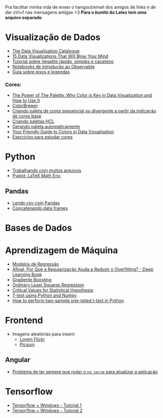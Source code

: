 Pra facilitar minha vida de enxer o hangout/email dos amigos de links e de dar ctrl+f nas mensagens antigas <3
**Para o _bunito_ do Latex tem uma arquivo separado**

# Visualização de Dados
- [The Data Visualisation Catalogue](https://datavizcatalogue.com/search.html)
- [15 Data Visualizations That Will Blow Your Mind](https://blog.udacity.com/2015/01/15-data-visualizations-will-blow-mind.html)
- [Tutorial sobre Vegalite rápido, simples e caceteiro](https://vega.github.io/vega-lite/tutorials/getting_started.html)
- [Notebooks de introdução ao Observable](https://beta.observablehq.com/collection/@observablehq/introduction)
- [Guia sobre eixos e legendas](https://beta.observablehq.com/@jheer/a-guide-to-guides-axes-legends-in-vega)
### Cores:
- [The Power of The Palette: Why Color is Key in Data Visualization and How to Use It](https://theblog.adobe.com/the-power-of-the-palette-why-color-is-key-in-data-visualization-and-how-to-use-it/)
- [ColorBrewer](http://colorbrewer2.org/#type=sequential&scheme=BuGn&n=3)
- [Criando paleta de cores sequencial ou divergente a partir da indicação de cores base](http://gka.github.io/palettes/#colors=lightyellow,orange,deeppink,darkred|steps=7|bez=1|coL=1)
- [Criando paletas HCL](http://tristen.ca/hcl-picker/#/hlc/6/1/15534C/E2E062)
- [Gerando paleta automaticamente](https://coolors.co/app)
- [Your Friendly Guide to Colors in Data Visualisation](https://lisacharlotterost.github.io/2016/04/22/Colors-for-DataVis/)
- [Exercícios para estudar cores](https://color.method.ac/)

# Python
- [Trabalhando com muitos arquivos](http://jonathansoma.com/lede/foundations-2017/classes/working-with-many-files/class/)
- [Pyplot: LaTeX Math Env.](https://stackoverflow.com/questions/27474322/why-i-get-error-while-trying-to-use-latex-in-plots-label)

## Pandas 
- [Lendo csv com Pandas](https://medium.com/@kadek/elegantly-reading-multiple-csvs-into-pandas-e1a76843b688)
- [Concatenando data frames](https://gist.github.com/abladon/72c4eb17546a3c195978)

# Bases de Dados

# Aprendizagem de Máquina
- [Modelos de Regressão](https://scholarsarchive.byu.edu/facpub/2322/)
- [Afinal, Por Que a Regularização Ajuda a Reduzir o Overfitting? - Deep Learning Book](http://deeplearningbook.com.br/afinal-por-que-a-regularizacao-ajuda-a-reduzir-o-overfitting/)
- [Gradiente Boosting](https://explained.ai/gradient-boosting/index.html)
- [Ordinary Least Squares Regression](http://setosa.io/ev/ordinary-least-squares-regression/)
- [Critical Values for Statistical Hypothesis](https://machinelearningmastery.com/critical-values-for-statistical-hypothesis-testing/)
- [T-test using Python and Numpy](https://towardsdatascience.com/inferential-statistics-series-t-test-using-numpy-2718f8f9bf2f)
- [How to perform two-sample one-tailed t-test in Python](http://evafengeva.blogspot.com/2017/09/how-to-interpret-results-of-two-sample.html)

# Frontend
- Imagens aleatórias para inserir
  - [Lorem Flickr](https://loremflickr.com/)
  - [Picsum](https://picsum.photos/)
## Angular
- [Problema de ter sempre que rodar o `ng serve` para atualizar a aplicação](https://github.com/guard/listen/wiki/Increasing-the-amount-of-inotify-watchers)
  
# Tensorflow
- [Tensorflow + Windows - Tutorial 1](https://wesinalves.github.io/tensorflow/2018/09/13/instalacao-windows.html)
- [Tensorflow + Windows - Tutorial 2](https://stackabuse.com/installing-tensorflow-on-windows/)
